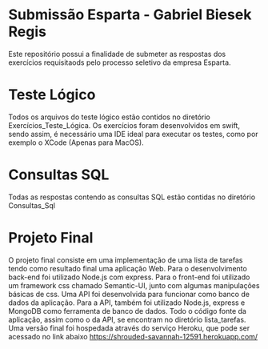 # Submissão Esparta - Gabriel Biesek Regis
Este repositório possui a finalidade de submeter as respostas dos exercícios requisitaods pelo processo seletivo da empresa Esparta.

# Teste Lógico
Todos os arquivos do teste lógico estão contidos no diretório Exercícios_Teste_Lógica. Os exercícios foram desenvolvidos em swift, sendo assim, é necessário uma IDE ideal para executar os testes, como por exemplo o XCode (Apenas para MacOS).

# Consultas SQL
Todas as respostas contendo as consultas SQL estão contidas no diretório Consultas_Sql

# Projeto Final
O projeto final consiste em uma implementação de uma lista de tarefas tendo como resultado final uma aplicação Web.
Para o desenvolvimento back-end foi utilizado Node.js com express. Para o front-end foi utilizado um framework css chamado Semantic-UI, junto com algumas manipulações básicas de css.
Uma API foi desenvolvida para funcionar como banco de dados da aplicação. Para a API, também foi utilizado Node.js, express e MongoDB como ferramenta de banco de dados.
Todo o código fonte da aplicação, assim como o da API, se encontram no diretório lista_tarefas.
Uma versão final foi hospedada através do serviço Heroku, que pode ser acessado no link abaixo
https://shrouded-savannah-12591.herokuapp.com/
